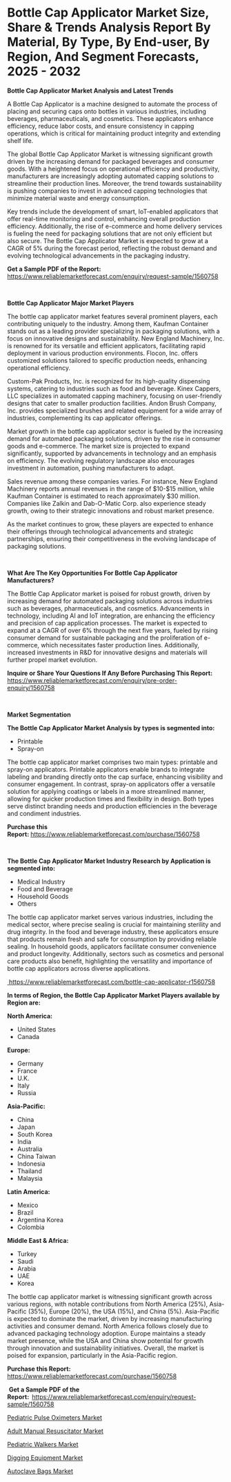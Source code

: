 <p><h1>Bottle Cap Applicator Market Size, Share & Trends Analysis Report By Material, By Type, By End-user, By Region, And Segment Forecasts, 2025 - 2032</h1></p><p><strong>Bottle Cap Applicator Market Analysis and Latest Trends</strong></p>
<p><p>A Bottle Cap Applicator is a machine designed to automate the process of placing and securing caps onto bottles in various industries, including beverages, pharmaceuticals, and cosmetics. These applicators enhance efficiency, reduce labor costs, and ensure consistency in capping operations, which is critical for maintaining product integrity and extending shelf life.</p><p>The global Bottle Cap Applicator Market is witnessing significant growth driven by the increasing demand for packaged beverages and consumer goods. With a heightened focus on operational efficiency and productivity, manufacturers are increasingly adopting automated capping solutions to streamline their production lines. Moreover, the trend towards sustainability is pushing companies to invest in advanced capping technologies that minimize material waste and energy consumption.</p><p>Key trends include the development of smart, IoT-enabled applicators that offer real-time monitoring and control, enhancing overall production efficiency. Additionally, the rise of e-commerce and home delivery services is fueling the need for packaging solutions that are not only efficient but also secure. The Bottle Cap Applicator Market is expected to grow at a CAGR of 5% during the forecast period, reflecting the robust demand and evolving technological advancements in the packaging industry.</p></p>
<p><strong>Get a Sample PDF of the Report:&nbsp;</strong> <a href="https://www.reliablemarketforecast.com/enquiry/request-sample/1560758?utm_campaign=3572&utm_medium=2&utm_source=Github&utm_content=ia&utm_term=08042025&utm_id=bottle-cap-applicator">https://www.reliablemarketforecast.com/enquiry/request-sample/1560758</a></p>
<p>&nbsp;</p>
<p><strong>Bottle Cap Applicator Major Market Players</strong></p>
<p><p>The bottle cap applicator market features several prominent players, each contributing uniquely to the industry. Among them, Kaufman Container stands out as a leading provider specializing in packaging solutions, with a focus on innovative designs and sustainability. New England Machinery, Inc. is renowned for its versatile and efficient applicators, facilitating rapid deployment in various production environments. Flocon, Inc. offers customized solutions tailored to specific production needs, enhancing operational efficiency.</p><p>Custom-Pak Products, Inc. is recognized for its high-quality dispensing systems, catering to industries such as food and beverage. Kinex Cappers, LLC specializes in automated capping machinery, focusing on user-friendly designs that cater to smaller production facilities. Andon Brush Company, Inc. provides specialized brushes and related equipment for a wide array of industries, complementing its cap applicator offerings.</p><p>Market growth in the bottle cap applicator sector is fueled by the increasing demand for automated packaging solutions, driven by the rise in consumer goods and e-commerce. The market size is projected to expand significantly, supported by advancements in technology and an emphasis on efficiency. The evolving regulatory landscape also encourages investment in automation, pushing manufacturers to adapt.</p><p>Sales revenue among these companies varies. For instance, New England Machinery reports annual revenues in the range of $10-$15 million, while Kaufman Container is estimated to reach approximately $30 million. Companies like Zalkin and Dab-O-Matic Corp. also experience steady growth, owing to their strategic innovations and robust market presence.</p><p>As the market continues to grow, these players are expected to enhance their offerings through technological advancements and strategic partnerships, ensuring their competitiveness in the evolving landscape of packaging solutions.</p></p>
<p>&nbsp;</p>
<p><strong>What Are The Key Opportunities For Bottle Cap Applicator Manufacturers?</strong></p>
<p><p>The Bottle Cap Applicator market is poised for robust growth, driven by increasing demand for automated packaging solutions across industries such as beverages, pharmaceuticals, and cosmetics. Advancements in technology, including AI and IoT integration, are enhancing the efficiency and precision of cap application processes. The market is expected to expand at a CAGR of over 6% through the next five years, fueled by rising consumer demand for sustainable packaging and the proliferation of e-commerce, which necessitates faster production lines. Additionally, increased investments in R&D for innovative designs and materials will further propel market evolution.</p></p>
<p><strong>Inquire or Share Your Questions If Any Before Purchasing This Report:</strong> <a href="https://www.reliablemarketforecast.com/enquiry/pre-order-enquiry/1560758?utm_campaign=3572&utm_medium=2&utm_source=Github&utm_content=ia&utm_term=08042025&utm_id=bottle-cap-applicator">https://www.reliablemarketforecast.com/enquiry/pre-order-enquiry/1560758</a></p>
<p>&nbsp;</p>
<p><strong>Market Segmentation</strong></p>
<p><strong>The Bottle Cap Applicator Market Analysis by types is segmented into:</strong></p>
<p><ul><li>Printable</li><li>Spray-on</li></ul></p>
<p><p>The bottle cap applicator market comprises two main types: printable and spray-on applicators. Printable applicators enable brands to integrate labeling and branding directly onto the cap surface, enhancing visibility and consumer engagement. In contrast, spray-on applicators offer a versatile solution for applying coatings or labels in a more streamlined manner, allowing for quicker production times and flexibility in design. Both types serve distinct branding needs and production efficiencies in the beverage and condiment industries.</p></p>
<p><strong>Purchase this Report:&nbsp;</strong><a href="https://www.reliablemarketforecast.com/purchase/1560758?utm_campaign=3572&utm_medium=2&utm_source=Github&utm_content=ia&utm_term=08042025&utm_id=bottle-cap-applicator">https://www.reliablemarketforecast.com/purchase/1560758</a></p>
<p>&nbsp;</p>
<p><strong>The Bottle Cap Applicator Market Industry Research by Application is segmented into:</strong></p>
<p><ul><li>Medical Industry</li><li>Food and Beverage</li><li>Household Goods</li><li>Others</li></ul></p>
<p><p>The bottle cap applicator market serves various industries, including the medical sector, where precise sealing is crucial for maintaining sterility and drug integrity. In the food and beverage industry, these applicators ensure that products remain fresh and safe for consumption by providing reliable sealing. In household goods, applicators facilitate consumer convenience and product longevity. Additionally, sectors such as cosmetics and personal care products also benefit, highlighting the versatility and importance of bottle cap applicators across diverse applications.</p></p>
<p><a href="https://www.reliablemarketforecast.com/bottle-cap-applicator-r1560758?utm_campaign=3572&utm_medium=2&utm_source=Github&utm_content=ia&utm_term=08042025&utm_id=bottle-cap-applicator">&nbsp;https://www.reliablemarketforecast.com/bottle-cap-applicator-r1560758</a></p>
<p><strong>In terms of Region, the Bottle Cap Applicator Market Players available by Region are:</strong></p>
<p>
    <p> <strong> North America: </strong>
        <ul>
            <li>United States</li>
            <li>Canada</li>
        </ul>
        </p> 
    <p> <strong> Europe: </strong>
        <ul>
            <li>Germany</li>
            <li>France</li>
            <li>U.K.</li>
            <li>Italy</li>
            <li>Russia</li>
        </ul>
        </p> 
    <p> <strong> Asia-Pacific: </strong>
        <ul>
            <li>China</li>
            <li>Japan</li>
            <li>South Korea</li>
            <li>India</li>
            <li>Australia</li>
            <li>China Taiwan</li>
            <li>Indonesia</li>
            <li>Thailand</li>
            <li>Malaysia</li>
        </ul>
        </p> 
    <p> <strong> Latin America: </strong>
        <ul>
            <li>Mexico</li>
            <li>Brazil</li>
            <li>Argentina Korea</li>
            <li>Colombia</li>
        </ul>
        </p> 
    <p> <strong> Middle East & Africa: </strong>
        <ul>
            <li>Turkey</li>
            <li>Saudi</li>
            <li>Arabia</li>
            <li>UAE</li>
            <li>Korea</li>
        </ul>
    </p>
    </p>
<p><p>The bottle cap applicator market is witnessing significant growth across various regions, with notable contributions from North America (25%), Asia-Pacific (35%), Europe (20%), the USA (15%), and China (5%). Asia-Pacific is expected to dominate the market, driven by increasing manufacturing activities and consumer demand. North America follows closely due to advanced packaging technology adoption. Europe maintains a steady market presence, while the USA and China show potential for growth through innovation and sustainability initiatives. Overall, the market is poised for expansion, particularly in the Asia-Pacific region.</p></p>
<p><strong>Purchase this Report: </strong><a href="https://www.reliablemarketforecast.com/purchase/1560758?utm_campaign=3572&utm_medium=2&utm_source=Github&utm_content=ia&utm_term=08042025&utm_id=bottle-cap-applicator">https://www.reliablemarketforecast.com/purchase/1560758</a></p>
<p>&nbsp;<strong>Get a Sample PDF of the Report:&nbsp;&nbsp;</strong><a href="https://www.reliablemarketforecast.com/enquiry/request-sample/1560758?utm_campaign=3572&utm_medium=2&utm_source=Github&utm_content=ia&utm_term=08042025&utm_id=bottle-cap-applicator">https://www.reliablemarketforecast.com/enquiry/request-sample/1560758</a></p>
<p><strong></strong></p>
<p><p><a href="https://www.linkedin.com/pulse/unveiling-market-trends-global-pediatric-pulse-oximeters-3bh9f?utm_campaign=3572&utm_medium=2&utm_source=Github&utm_content=ia&utm_term=08042025&utm_id=bottle-cap-applicator">Pediatric Pulse Oximeters Market</a></p><p><a href="https://www.linkedin.com/pulse/adult-manual-resuscitator-market-forecast-insights-growth-rd7kf?utm_campaign=3572&utm_medium=2&utm_source=Github&utm_content=ia&utm_term=08042025&utm_id=bottle-cap-applicator">Adult Manual Resuscitator Market</a></p><p><a href="https://www.linkedin.com/pulse/broad-overview-pediatric-walkers-market-size-industry-growth-lnide?utm_campaign=3572&utm_medium=2&utm_source=Github&utm_content=ia&utm_term=08042025&utm_id=bottle-cap-applicator">Pediatric Walkers Market</a></p><p><a href="https://github.com/guyotkiferhi/Market-Research-Report-List-1/blob/main/digging-equipment-market.md?utm_campaign=3572&utm_medium=2&utm_source=Github&utm_content=ia&utm_term=08042025&utm_id=bottle-cap-applicator">Digging Equipment Market</a></p><p><a href="https://www.linkedin.com/pulse/in-depth-market-analysis-autoclave-bags-trends-size-qeshc?utm_campaign=3572&utm_medium=2&utm_source=Github&utm_content=ia&utm_term=08042025&utm_id=bottle-cap-applicator">Autoclave Bags Market</a></p></p>